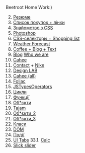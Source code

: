 Beetroot Home Work:)

02. <a href="https://nazar-melnychenko.github.io/beetroot/Les_02/index.html">Резюме</a><br>
03. <a href="https://nazar-melnychenko.github.io/beetroot/Les_03/index.html">Список покупок + лінки</a>
04. <a href="https://nazar-melnychenko.github.io/beetroot/Les_04/index.html">Знайомство з CSS</a>
05. <a href="https://nazar-melnychenko.github.io/beetroot/Les_05/index.html">Photoshop</a>
06. <a href="https://nazar-melnychenko.github.io/beetroot/Les_06/index.html">CSS-селекторы + Shopping list</a>
07. <a href="https://nazar-melnychenko.github.io/beetroot/Les_07/index.html">Weather Forecast</a>
08. <a href="https://nazar-melnychenko.github.io/beetroot/Les_08/index.html">Coffee + Blog + Text</a>
10. <a href="https://nazar-melnychenko.github.io/beetroot/Les_10/index.html">Blog</a> <a href="https://nazar-melnychenko.github.io/beetroot/Les_10/whoweare.html">Who we are</a>
11. <a href="https://nazar-melnychenko.github.io/beetroot/Les_11/index.html">Cahee</a> 
12. <a href="https://nazar-melnychenko.github.io/beetroot/Les_12/index.html">Contact</a> + <a href="https://nazar-melnychenko.github.io/beetroot/Les_12/nike.html">Nike</a>
13. <a href="https://nazar-melnychenko.github.io/beetroot/Les_13/index.html">Design LAB</a> 
14. <a href="https://nazar-melnychenko.github.io/beetroot/Les_14/dist/index.html">Cahee (all)</a> 
15. <a href="https://nazar-melnychenko.github.io/beetroot/Les_15/dist/index.html">Foliac</a> 
23. <a href="https://nazar-melnychenko.github.io/beetroot/Les_23/index.html">JSTypesOperators</a> 
24. <a href="https://nazar-melnychenko.github.io/beetroot/Les_24/index.html">Цикли</a> 
25. <a href="https://nazar-melnychenko.github.io/beetroot/Les_25/index.html">Функції</a> 
26. <a href="https://nazar-melnychenko.github.io/beetroot/Les_26/index.html">Об*єкти</a> 
27. <a href="https://nazar-melnychenko.github.io/beetroot/Les_27/dist/index.html">Tajam</a> 
28. <a href="https://nazar-melnychenko.github.io/beetroot/Les_28/index.html">Об*єкти_2</a> 
29. <a href="https://nazar-melnychenko.github.io/beetroot/Les_29/index.html">Об*єкти_3</a> 
30. <a href="https://nazar-melnychenko.github.io/beetroot/Les_30/index.html">Класи</a> 
31. <a href="https://nazar-melnychenko.github.io/beetroot/Les_31/index.html">DOM</a> 
32. <a href="https://nazar-melnychenko.github.io/beetroot/Les_32/index.html">Події</a> 
33. <a href="https://nazar-melnychenko.github.io/beetroot/Les_33/index.html">UI Tabs</a> 
33.1. <a href="https://nazar-melnychenko.github.io/beetroot/Les_33/calc.html">Calc</a> 
34. <a href="https://nazar-melnychenko.github.io/beetroot/Les_34/index.html">Slick slider</a> 